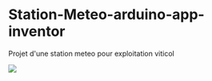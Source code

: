 # Station-Meteo-arduino-app-inventor

Projet d'une station meteo pour exploitation viticol

![](Cablage/Cablage.png)